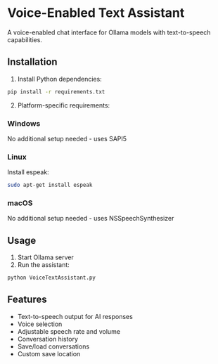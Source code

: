 # Voice-Enabled Text Assistant

A voice-enabled chat interface for Ollama models with text-to-speech capabilities.

## Installation

1. Install Python dependencies:
```bash
pip install -r requirements.txt
```

2. Platform-specific requirements:

### Windows
No additional setup needed - uses SAPI5

### Linux
Install espeak:
```bash
sudo apt-get install espeak
```

### macOS
No additional setup needed - uses NSSpeechSynthesizer

## Usage

1. Start Ollama server
2. Run the assistant:
```bash
python VoiceTextAssistant.py
```

## Features

- Text-to-speech output for AI responses
- Voice selection
- Adjustable speech rate and volume
- Conversation history
- Save/load conversations
- Custom save location